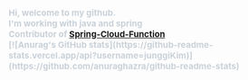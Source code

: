    <div style="text-align: left;"> 
    <div style="font-weight: 700; font-size: 15px; text-align: left; color: #c9d1d9;"> 
        Hi, welcome to my github. <br/>
       I'm working with java and spring <br/>
       Contributor of <a href = "https://github.com/spring-cloud/spring-cloud-function">Spring-Cloud-Function</a> <br/>
       [![Anurag's GitHub stats](https://github-readme-stats.vercel.app/api?username=junggiKim)](https://github.com/anuraghazra/github-readme-stats)
    </div> 
    

